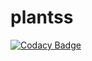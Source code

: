 # plantss
[![Codacy Badge](https://api.codacy.com/project/badge/Grade/24174e91570b49008d1ef9222e161318)](https://app.codacy.com/gh/stepin104344/plantss?utm_source=github.com&utm_medium=referral&utm_content=stepin104344/plantss&utm_campaign=Badge_Grade)